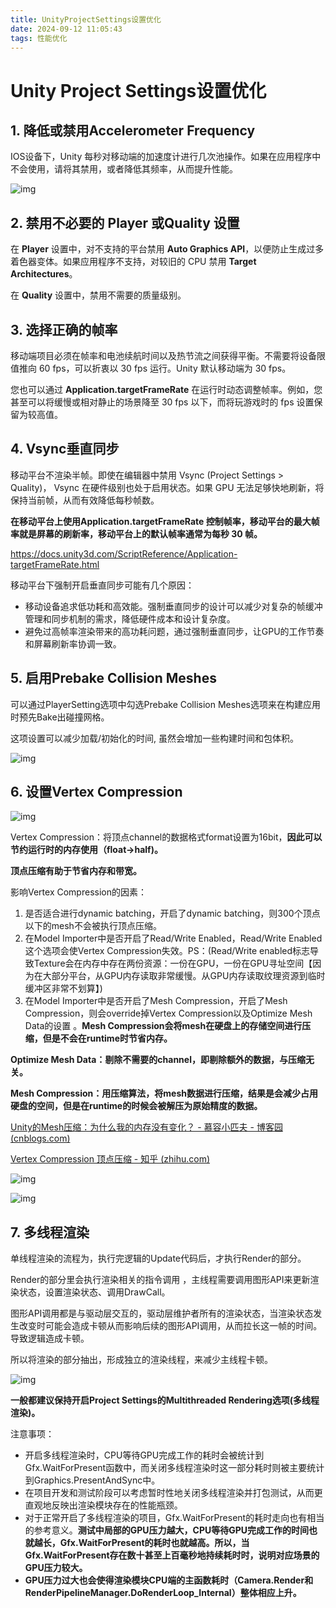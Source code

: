 ```yaml
---
title: UnityProjectSettings设置优化
date: 2024-09-12 11:05:43
tags: 性能优化
---
```


# Unity Project Settings设置优化

## 1. 降低或禁用Accelerometer Frequency

IOS设备下，Unity 每秒对移动端的加速度计进行几次池操作。如果在应用程序中不会使用，请将其禁用，或者降低其频率，从而提升性能。

![img](UnityProjectSettings设置优化\1725277707452-ac4ddead-db4f-402b-ae51-e5ac126726fd.png)

## 2. **禁用不必要的** **Player** **或Quality** **设置**

在 **Player** 设置中，对不支持的平台禁用 **Auto Graphics API**，以便防止生成过多着色器变体。如果应用程序不支持，对较旧的 CPU 禁用 **Target Architectures**。

在 **Quality** 设置中，禁用不需要的质量级别。

## 3. **选择正确的帧率**

移动端项目必须在帧率和电池续航时间以及热节流之间获得平衡。不需要将设备限值推向 60 fps，可以折衷以 30 fps 运行。Unity 默认移动端为 30 fps。

您也可以通过 **Application.targetFrameRate** 在运行时动态调整帧率。例如，您甚至可以将缓慢或相对静止的场景降至 30 fps 以下，而将玩游戏时的 fps 设置保留为较高值。

## 4. Vsync垂直同步

移动平台不渲染半帧。即使在编辑器中禁用 Vsync (Project Settings > Quality)， Vsync 在硬件级别也处于启用状态。如果 GPU 无法足够快地刷新，将保持当前帧，从而有效降低每秒帧数。

**在移动平台上使用Application.targetFrameRate 控制帧率，移动平台的最大帧率就是屏幕的刷新率，移动平台上的默认帧率通常为每秒 30 帧。**

https://docs.unity3d.com/ScriptReference/Application-targetFrameRate.html

移动平台下强制开启垂直同步可能有几个原因：

- 移动设备追求低功耗和高效能。强制垂直同步的设计可以减少对复杂的帧缓冲管理和同步机制的需求，降低硬件成本和设计复杂度。
- 避免过高帧率渲染带来的高功耗问题，通过强制垂直同步，让GPU的工作节奏和屏幕刷新率协调一致。 

## 5. 启用**Prebake Collision Meshes**

可以通过PlayerSetting选项中勾选Prebake Collision Meshes选项来在构建应用时预先Bake出碰撞网格。

这项设置可以减少加载/初始化的时间, 虽然会增加一些构建时间和包体积。

![img](UnityProjectSettings设置优化\1725278077488-b236524e-5fc8-4ad2-a96d-13ce933fc651.png)

## 6. 设置Vertex Compression

![img](UnityProjectSettings设置优化\1725281737661-3bcb1e1e-a320-45d8-8cd4-1db4411bb981.png)

Vertex Compression：将顶点channel的数据格式format设置为16bit，**因此可以节约运行时的内存使用（float->half)。**

**顶点压缩有助于节省内存和带宽。**

影响Vertex Compression的因素：

1. 是否适合进行dynamic batching，开启了dynamic batching，则300个顶点以下的mesh不会被执行顶点压缩。
2. 在Model Importer中是否开启了Read/Write Enabled，Read/Write Enabled这个选项会使Vertex Compression失效。PS：(Read/Write enabled标志导致Texture会在内存中存在两份资源：一份在GPU，一份在GPU寻址空间【因为在大部分平台，从GPU内存读取非常缓慢。从GPU内存读取纹理资源到临时缓冲区非常不划算】)
3. 在Model Importer中是否开启了Mesh Compression，开启了Mesh Compression，则会override掉Vertex Compression以及Optimize Mesh Data的设置 。**Mesh Compression会将mesh在硬盘上的存储空间进行压缩，但是不会在runtime时节省内存。**

**Optimize Mesh Data：剔除不需要的channel，即剔除额外的数据，与压缩无关。**

**Mesh Compression：用压缩算法，将mesh数据进行压缩，结果是会减少占用硬盘的空间，但是在runtime的时候会被解压为原始精度的数据。**

[Unity的Mesh压缩：为什么我的内存没有变化？ - 慕容小匹夫 - 博客园 (cnblogs.com)](https://www.cnblogs.com/murongxiaopifu/p/10447076.html)

[Vertex Compression 顶点压缩 - 知乎 (zhihu.com)](https://zhuanlan.zhihu.com/p/448647434)

![img](UnityProjectSettings设置优化\1725415914357-eb56b1bb-0a6e-4105-ae0c-40118c9a3699.png)

![img](UnityProjectSettings设置优化\1725416605285-3cfd5642-7e88-43bb-a544-3d7fe7667268.png)

## 7. 多线程渲染

单线程渲染的流程为，执行完逻辑的Update代码后，才执行Render的部分。

Render的部分里会执行渲染相关的指令调用 ，主线程需要调用图形API来更新渲染状态，设置渲染状态、调用DrawCall。

图形API调用都是与驱动层交互的，驱动层维护者所有的渲染状态，当渲染状态发生改变时可能会造成卡顿从而影响后续的图形API调用，从而拉长这一帧的时间。导致逻辑造成卡顿。

所以将渲染的部分抽出，形成独立的渲染线程，来减少主线程卡顿。

![img](UnityProjectSettings设置优化\1725351435738-abbcb998-b971-4231-b467-53dcaa0f8cd2.png)

**一般都建议保持开启Project Settings的Multithreaded Rendering选项(多线程渲染)。**

注意事项：

- 开启多线程渲染时，CPU等待GPU完成工作的耗时会被统计到Gfx.WaitForPresent函数中，而关闭多线程渲染时这一部分耗时则被主要统计到Graphics.PresentAndSync中。
- 在项目开发和测试阶段可以考虑暂时性地关闭多线程渲染并打包测试，从而更直观地反映出渲染模块存在的性能瓶颈。
- 对于正常开启了多线程渲染的项目，Gfx.WaitForPresent的耗时走向也有相当的参考意义。**测试中局部的GPU压力越大，CPU等待GPU完成工作的时间也就越长，Gfx.WaitForPresent的耗时也就越高。所以，当Gfx.WaitForPresent存在数十甚至上百毫秒地持续耗时时，说明对应场景的GPU压力较大。**
- **GPU压力过大也会使得渲染模块CPU端的主函数耗时（Camera.Render和RenderPipelineManager.DoRenderLoop_Internal）整体相应上升。**
